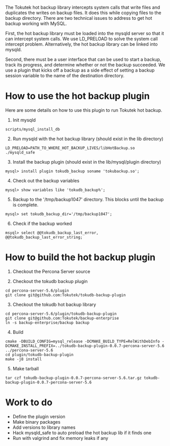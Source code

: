 The Tokutek hot backup library intercepts system calls that write files and duplicates the writes on backup files. It does this while copying files to the backup directory.  There are two technical issues to address to get hot backup working with MySQL.

First, the hot backup library must be loaded into the mysqld server so that it can intercept system calls.  We use LD_PRELOAD to solve the system call intercept problem.  Alternatively, the hot backup library can be linked into mysqld.

Second, there must be a user interface that can be used to start a backup, track its progress, and determine whether or not the backup succeeded.  We use a plugin that kicks off a backup as a side effect of setting a backup session variable to the name of the destination directory.

# How to use the hot backup plugin

Here are some details on how to use this plugin to run Tokutek hot backup.

1. Init mysqld
```
scripts/mysql_install_db
```

2. Run mysqld with the hot backup library (should exist in the lib directory)
```
LD_PRELOAD=PATH_TO_WHERE_HOT_BACKUP_LIVES/libHotBackup.so ./mysqld_safe
```

3. Install the backup plugin (should exist in the lib/mysql/plugin directory)
```
mysql> install plugin tokudb_backup soname 'tokubackup.so';
````

4. Check out the backup variables
```
mysql> show variables like 'tokudb_backup%';
```

5. Backup to the '/tmp/backup1047' directory.  This blocks until the backup is complete.
```
mysql> set tokudb_backup_dir='/tmp/backup1047';
```

6. Check if the backup worked
```
msyql> select @@tokudb_backup_last_error, @@tokudb_backup_last_error_string;
```

# How to build the hot backup plugin

1. Checkout the Percona Server source

2. Checkout the tokudb backup plugin
```
cd percona-server-5.6/plugin
git clone git@github.com:Tokutek/tokudb-backup-plugin
```

3. Checkout the tokudb hot backup library
```
cd percona-server-5.6/plugin/tokudb-backup-plugin
git clone git@github.com:Tokutek/backup-enterprise
ln -s backup-enterprise/backup backup
```

4. Build
```
cmake -DBUILD_CONFIG=mysql_release -DCMAKE_BUILD_TYPE=RelWithDebInfo -DCMAKE_INSTALL_PREFIX=../tokudb-backup-plugin-0.0.7-percona-server-5.6 ../percona-server-5.6
cd plugin/tokudb-backup-plugin
make -j8 install
```

5. Make tarball
```
tar czf tokudb-backup-plugin-0.0.7-percona-server-5.6.tar.gz tokudb-backup-plugin-0.0.7-percona-server-5.6
```

# Work to do
- Define the plugin version
- Make binary packages
- Add versions to library names
- Hack mysqld_safe to auto preload the hot backup lib if it finds one
- Run with valgrind and fix memory leaks if any